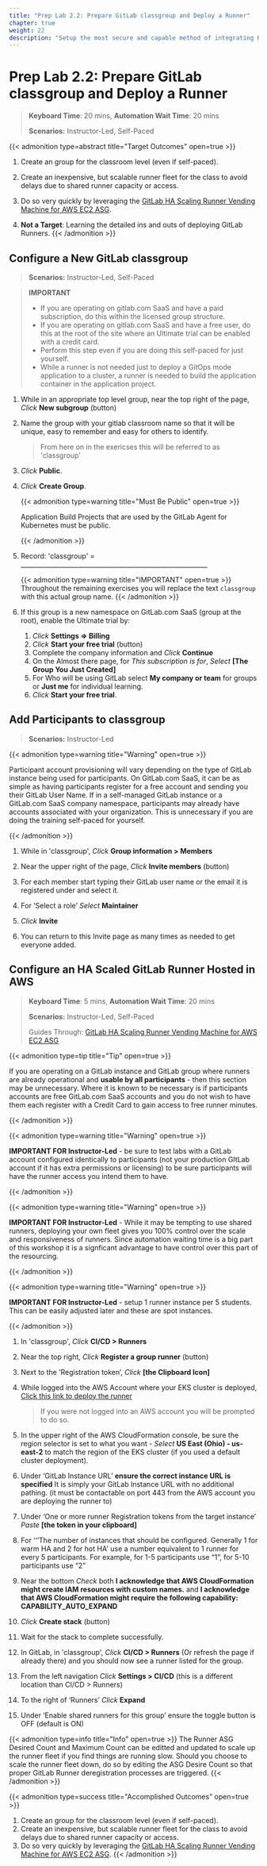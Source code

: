 ```yaml
---
title: "Prep Lab 2.2: Prepare GitLab classgroup and Deploy a Runner"
chapter: true
weight: 22
description: "Setup the most secure and capable method of integrating Kubernetes with GitLab."
---
```


# Prep Lab 2.2: Prepare GitLab classgroup and Deploy a Runner

> **Keyboard Time**: 20 mins, **Automation Wait Time**: 20 mins
>
> **Scenarios:** Instructor-Led, Self-Paced

{{< admonition type=abstract title="Target Outcomes" open=true >}}

1. Create an group for the classroom level (even if self-paced).

2. Create an inexpensive, but scalable runner fleet for the class to avoid delays due to shared runner capacity or access.

3. Do so very quickly by leveraging the [GitLab HA Scaling Runner Vending Machine for AWS EC2 ASG](https://gitlab.com/guided-explorations/aws/gitlab-runner-autoscaling-aws-asg).

4. **Not a Target**: Learning the detailed ins and outs of deploying GitLab Runners.
   {{< /admonition >}}

## Configure a New GitLab classgroup

> **Scenarios:** Instructor-Led, Self-Paced



> **IMPORTANT**
>
> - If you are operating on gitlab.com SaaS and have a paid subscription, do this within the licensed group structure.
> - If you are operating on gitlab.com SaaS and have a free user, do this at the root of the site where an Ultimate trial can be enabled with a credit card.
> - Perform this step even if you are doing this self-paced for just yourself.
> - While a runner is not needed just to deploy a GitOps mode application to a cluster, a runner is needed to build the application container in the application project.
> 

1. While in an appropriate top level group, near the top right of the page, *Click* **New subgroup** (button)

2. Name the group with your gitlab classroom name so that it will be unique, easy to remember and easy for others to identify. 

   >  From here on in the exericses this will be referred to as 'classgroup'

3. *Click* **Public**.

4. *Click* **Create Group**.

   {{< admonition type=warning title="Must Be Public" open=true >}}

   Application Build Projects that are used by the GitLab Agent for Kubernetes must be public.

   {{< /admonition >}}

5. Record: 'classgroup' = ___________________________________________________________

   {{< admonition type=warning title="IMPORTANT" open=true >}}
   Throughout the remaining exercises you will replace the text `classgroup` with this actual group name.
   {{< /admonition >}}

6. If this group is a new namespace on GitLab.com SaaS (group at the root), enable the Ultimate trial by:

   1. *Click* **Settings => Billing**
   2. *Click* **Start your free trial** (button)
   3. Complete the company information and *Click* **Continue**
   4. On the Almost there page, for *This subscription is for*, *Select* **[The Group You Just Created]**
   5. For Who will be using GitLab select **My company or team** for groups or **Just me** for individual learning.
   6. *Click* **Start your free trial**.

## Add Participants to classgroup

> **Scenarios:** Instructor-Led

{{< admonition type=warning title="Warning" open=true >}}

Participant account provisioning will vary depending on the type of GitLab instance being used for participants. On GitLab.com SaaS, it can be as simple as having participants register for a free account and sending you their GitLab User Name. If in a self-managed GitLab instance or a GitLab.com SaaS company namespace, participants may already have accounts associated with your organization.
This is unnecessary if you are doing the training self-paced for yourself.

{{< /admonition >}}

1. While in  'classgroup', *Click* **Group information > Members**

2. Near the upper right of the page, *Click* **Invite members** (button)

3. For each member start typing their GitLab user name or the email it is registered under and select it.

4. For ‘Select a role’ *Select* **Maintainer**

5. *Click* **Invite**

6. You can return to this Invite page as many times as needed to get everyone added.

## Configure an HA Scaled GitLab Runner Hosted in AWS

> **Keyboard Time**: 5 mins, **Automation Wait Time**: 20 mins
>
> **Scenarios:** Instructor-Led, Self-Paced
>
> Guides Through: [GitLab HA Scaling Runner Vending Machine for AWS EC2 ASG](https://gitlab.com/guided-explorations/aws/gitlab-runner-autoscaling-aws-asg/)

{{< admonition type=tip title="Tip" open=true >}}

If you are operating on a GitLab instance and GitLab group where runners are already operational and **usable by all participants** - then this section may be unnecessary. Where it is known to be necessary is if participants accounts are free GitLab.com SaaS accounts and you do not wish to have them each register with a Credit Card to gain access to free runner minutes.

{{< /admonition >}}

{{< admonition type=warning title="Warning" open=true >}}

**IMPORTANT FOR Instructor-Led** - be sure to test labs with a GitLab account configured identically to participants (not your production GItLab account if it has extra permissions or licensing) to be sure participants will have the runner access you intend them to have.

{{< /admonition >}}

{{< admonition type=warning title="Warning" open=true >}}

**IMPORTANT FOR Instructor-Led** - While it may be tempting to use shared runners, deploying your own fleet gives you 100% control over the scale and responsiveness of runners. Since automation waiting time is a big part of this workshop it is a signficant advantage to have control over this part of the resourcing.

{{< /admonition >}}

{{< admonition type=warning title="Warning" open=true >}}

**IMPORTANT FOR Instructor-Led** - setup 1 runner instance per 5 students. This can be easily adjusted later and these are spot instances.

{{< /admonition >}}

1. In 'classgroup', *Click* **CI/CD > Runners**
2. Near the top right, *Click* **Register a group runner** (button)
3. Next to the ‘Registration token’, *Click* **[the Clipboard Icon]**
4. While logged into the AWS Account where your EKS cluster is deployed, [Click this link to deploy the runner](https://us-east-2.console.aws.amazon.com/cloudformation/home?region=us-west-2#/stacks/create/review?templateURL=https://gl-public-templates.s3.amazonaws.com/cfn/v1.4.9-alpha14/easybutton-amazon-linux-2-docker-manual-scaling-with-schedule-spotonly.cf.yml&stackName=linux-docker-spotonly)

   > If you were not logged into an AWS account you will be prompted to do so.
5. In the upper right of the AWS CloudFormation console, be sure the region selector is set to what you want - *Select* **US East (Ohio) - us-east-2** to match the region of the EKS cluster (if you used a default cluster deployment).
6. Under ‘GitLab Instance URL’ **ensure the correct instance URL is specified** It is simply your GitLab Instance URL with no additional pathing. (it must be contactable on port 443 from the AWS account you are deploying the runner to)
7. Under ‘One or more runner Registration tokens from the target instance’ *Paste* **[the token in your clipboard]**
8. For ‘‘’The number of instances that should be configured. Generally 1 for warm HA and 2 for hot HA' use a number equivalent to 1 runner for every 5 participants. For example, for 1-5 participants use “1”, for 5-10 participants use “2”
9. Near the bottom *Check* both **I acknowledge that AWS CloudFormation might create IAM resources with custom names.** and **I acknowledge that AWS CloudFormation might require the following capability: CAPABILITY_AUTO_EXPAND**
10. *Click* **Create stack** (button)
11. Wait for the stack to complete successfully.
12. In GitLab, in 'classgroup', *Click* **CI/CD > Runners** (Or refresh the page if already there) and you should now see a runner listed for the group.
13. From the left navigation *Click* **Settings > CI/CD** (this is a different location than CI/CD > Runners)
14. To the right of ‘Runners’ *Click* **Expand**
15. Under ‘Enable shared runners for this group’ ensure the toggle button is OFF (default is ON)

{{< admonition type=info title="Info" open=true >}}
The Runner ASG Desired Count and Maximum Count can be editted and updated to scale up the runner fleet if you find things are running slow. Should you choose to scale the runner fleet down, do so by editing the ASG Desire Count so that proper GitLab Runner deregistration processes are triggered.
{{< /admonition >}}

{{< admonition type=success title="Accomplished Outcomes" open=true >}}

1. Create an group for the classroom level (even if self-paced).
2. Create an inexpensive, but scalable runner fleet for the class to avoid delays due to shared runner capacity or access.
3. Do so very quickly by leveraging the [GitLab HA Scaling Runner Vending Machine for AWS EC2 ASG](https://gitlab.com/guided-explorations/aws/gitlab-runner-autoscaling-aws-asg).
   {{< /admonition >}}